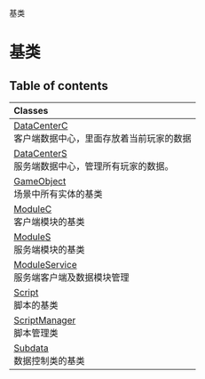 基类

# 基类 <Badge type="tip" text="Groups" /> <Score text="基类" />

## Table of contents
| Classes |
| :-----|
| [DataCenterC](../classes/mwext.DataCenterC.md) <br> 客户端数据中心，里面存放着当前玩家的数据 |
| [DataCenterS](../classes/mwext.DataCenterS.md) <br> 服务端数据中心，管理所有玩家的数据。 |
| [GameObject](../classes/mw.GameObject.md) <br> 场景中所有实体的基类 |
| [ModuleC](../classes/mwext.ModuleC.md) <br> 客户端模块的基类 |
| [ModuleS](../classes/mwext.ModuleS.md) <br> 服务端模块的基类 |
| [ModuleService](../classes/mwext.ModuleService.md) <br> 服务端客户端及数据模块管理 |
| [Script](../classes/mw.Script.md) <br> 脚本的基类 |
| [ScriptManager](../classes/mw.ScriptManager.md) <br> 脚本管理类 |
| [Subdata](../classes/mwext.Subdata.md) <br> 数据控制类的基类 |

